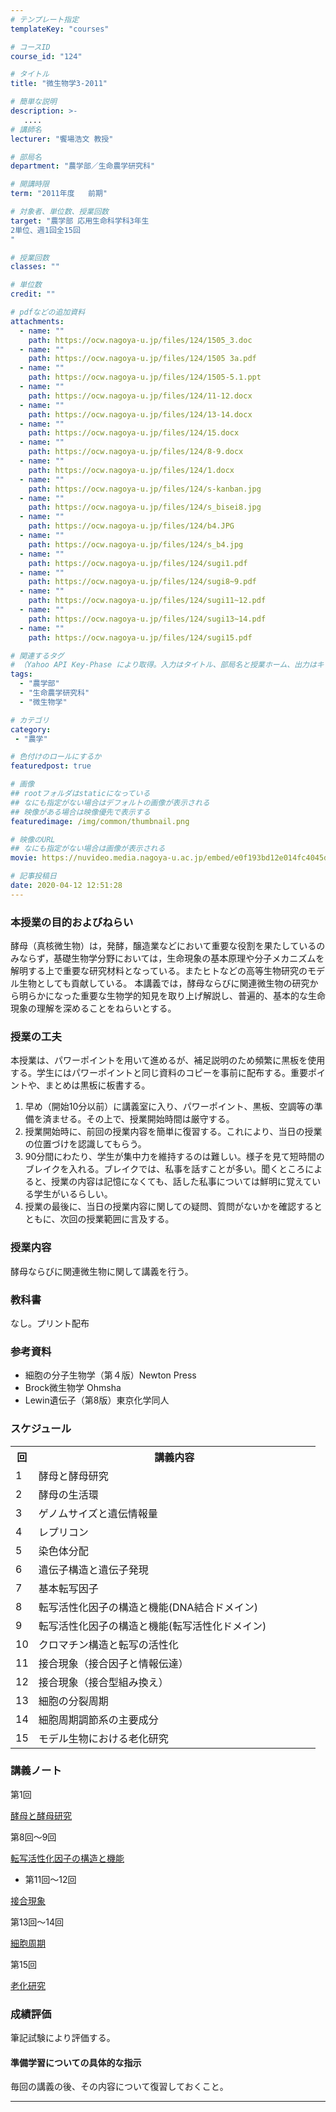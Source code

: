 ```yaml
---
# テンプレート指定
templateKey: "courses"

# コースID
course_id: "124"

# タイトル
title: "微生物学3-2011"

# 簡単な説明
description: >-
   ....
# 講師名
lecturer: "饗場浩文 教授"

# 部局名
department: "農学部／生命農学研究科"

# 開講時限
term: "2011年度	前期"

# 対象者、単位数、授業回数
target: "農学部 応用生命科学科3年生
2単位、週1回全15回
"

# 授業回数
classes: ""

# 単位数
credit: ""

# pdfなどの追加資料
attachments:
  - name: "" 
    path: https://ocw.nagoya-u.jp/files/124/1505_3.doc
  - name: "" 
    path: https://ocw.nagoya-u.jp/files/124/1505 3a.pdf
  - name: "" 
    path: https://ocw.nagoya-u.jp/files/124/1505-5.1.ppt
  - name: "" 
    path: https://ocw.nagoya-u.jp/files/124/11-12.docx
  - name: "" 
    path: https://ocw.nagoya-u.jp/files/124/13-14.docx
  - name: "" 
    path: https://ocw.nagoya-u.jp/files/124/15.docx
  - name: "" 
    path: https://ocw.nagoya-u.jp/files/124/8-9.docx
  - name: "" 
    path: https://ocw.nagoya-u.jp/files/124/1.docx
  - name: "" 
    path: https://ocw.nagoya-u.jp/files/124/s-kanban.jpg
  - name: "" 
    path: https://ocw.nagoya-u.jp/files/124/s_bisei8.jpg
  - name: "" 
    path: https://ocw.nagoya-u.jp/files/124/b4.JPG
  - name: "" 
    path: https://ocw.nagoya-u.jp/files/124/s_b4.jpg
  - name: "" 
    path: https://ocw.nagoya-u.jp/files/124/sugi1.pdf
  - name: "" 
    path: https://ocw.nagoya-u.jp/files/124/sugi8~9.pdf
  - name: "" 
    path: https://ocw.nagoya-u.jp/files/124/sugi11~12.pdf
  - name: "" 
    path: https://ocw.nagoya-u.jp/files/124/sugi13~14.pdf
  - name: "" 
    path: https://ocw.nagoya-u.jp/files/124/sugi15.pdf

# 関連するタグ
# （Yahoo API Key-Phase により取得。入力はタイトル、部局名と授業ホーム、出力はキーフレーズ（tags））
tags:
  - "農学部"
  - "生命農学研究科"
  - "微生物学"

# カテゴリ
category:
 - "農学"

# 色付けのロールにするか
featuredpost: true

# 画像
## rootフォルダはstaticになっている
## なにも指定がない場合はデフォルトの画像が表示される
## 映像がある場合は映像優先で表示する
featuredimage: /img/common/thumbnail.png

# 映像のURL
## なにも指定がない場合は画像が表示される
movie: https://nuvideo.media.nagoya-u.ac.jp/embed/e0f193bd12e014fc4045d7eca693d5befb739df4

# 記事投稿日
date: 2020-04-12 12:51:28
---
```


### 本授業の目的およびねらい

酵母（真核微生物）は，発酵，醸造業などにおいて重要な役割を果たしているのみならず，基礎生物学分野においては，生命現象の基本原理や分子メカニズムを解明する上で重要な研究材料となっている。またヒトなどの高等生物研究のモデル生物としても貢献している。 本講義では，酵母ならびに関連微生物の研究から明らかになった重要な生物学的知見を取り上げ解説し、普遍的、基本的な生命現象の理解を深めることをねらいとする。


### 授業の工夫

本授業は、パワーポイントを用いて進めるが、補足説明のため頻繁に黒板を使用する。学生にはパワーポイントと同じ資料のコピーを事前に配布する。重要ポイントや、まとめは黒板に板書する。

1. 早め（開始10分以前）に講義室に入り、パワーポイント、黒板、空調等の準備を済ませる。その上で、授業開始時間は厳守する。
2. 授業開始時に、前回の授業内容を簡単に復習する。これにより、当日の授業の位置づけを認識してもらう。
3. 90分間にわたり、学生が集中力を維持するのは難しい。様子を見て短時間のブレイクを入れる。ブレイクでは、私事を話すことが多い。聞くところによると、授業の内容は記憶になくても、話した私事については鮮明に覚えている学生がいるらしい。
4. 授業の最後に、当日の授業内容に関しての疑問、質問がないかを確認するとともに、次回の授業範囲に言及する。





### 授業内容

酵母ならびに関連微生物に関して講義を行う。

### 教科書

なし。プリント配布

### 参考資料

* 細胞の分子生物学（第４版）Newton Press
* Brock微生物学 Ohmsha
* Lewin遺伝子（第8版）東京化学同人


<h3>スケジュール</h3>


<table class="basic" width="455">

<tr>
<th width="20" class="center">回</th>
<th width="435" class="center">講義内容</th>

</tr>

<tr>
<td width="20" class="center">1</td>
<td width="435">酵母と酵母研究</td>
</tr>

<tr>
<td width="20" class="center">2</td>
<td width="435">酵母の生活環</td>
</tr>

<tr>
<td width="20" class="center">3</td>
<td width="435">ゲノムサイズと遺伝情報量</td>
</tr>

<tr>
<td width="20" class="center">4</td>
<td width="435">レプリコン</td>
</tr>

<tr>
<td width="20" class="center">5</td>
<td width="435">染色体分配</td>
</tr>

<tr>
<td width="20" class="center">6</td>
<td width="435">遺伝子構造と遺伝子発現</td>
</tr>

<tr>
<td width="20" class="center">7</td>
<td width="435">基本転写因子</td>
</tr>

<tr>
<td width="20" class="center">8</td>
<td width="435">転写活性化因子の構造と機能(DNA結合ドメイン)</td>
</tr>

<tr>
<td width="20" class="center">9</td>
<td width="435">転写活性化因子の構造と機能(転写活性化ドメイン)</td>
</tr>

<tr>
<td width="20" class="center">10</td>
<td width="435">クロマチン構造と転写の活性化</td>
</tr>

<tr>
<td width="20" class="center">11</td>
<td width="435">接合現象（接合因子と情報伝達）</td>
</tr>

<tr>
<td width="20" class="center">12</td>
<td width="435">接合現象（接合型組み換え）</td>
</tr>

<tr>
<td width="20" class="center">13</td>
<td width="435">細胞の分裂周期</td>
</tr>

<tr>
<td width="20" class="center">14</td>
<td width="435">細胞周期調節系の主要成分</td>
</tr>
<tr>
<td width="20" class="center">15</td>
<td width="435">モデル生物における老化研究</td>
</tr>





</table>



### 講義ノート

第1回

[酵母と酵母研究](https://ocw.nagoya-u.jp/files/124/sugi1.pdf) 



第8回〜9回

[転写活性化因子の構造と機能](https://ocw.nagoya-u.jp/files/124/sugi8~9.pdf) 


- 第11回〜12回

[接合現象](https://ocw.nagoya-u.jp/files/124/sugi11~12.pdf) 

第13回〜14回

[細胞周期](https://ocw.nagoya-u.jp/files/124/sugi13~14.pdf) 

第15回

[老化研究](https://ocw.nagoya-u.jp/files/124/sugi15.pdf) 





### 成績評価

筆記試験により評価する。

#### 準備学習についての具体的な指示

毎回の講義の後、その内容について復習しておくこと。



-----